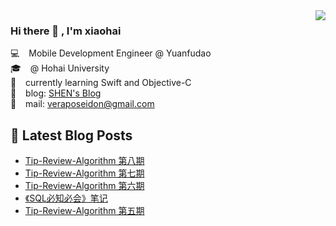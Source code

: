 <img align='right' src="https://github-readme-stats.vercel.app/api?username=veraposeidon&show_icons=true">

### Hi there 👋 , I'm xiaohai
💻    &ensp; Mobile Development Engineer @ Yuanfudao <br>
🎓    &ensp; @ Hohai University <br>
📖    &ensp; currently learning Swift and Objective-C <br>
📰    &ensp; blog: [SHEN's Blog](https://shenxiaohai.me) <br>
🚀    &ensp; mail: [veraposeidon@gmail.com](mailto:veraposeidon@gmail.com) <br>

## 📕 Latest Blog Posts

<!-- BLOG-POST-LIST:START -->
- [Tip-Review-Algorithm 第八期](https://shenxiaohai.me/2021/04/12/TRA-08/)
- [Tip-Review-Algorithm 第七期](https://shenxiaohai.me/2021/02/01/TAR-07/)
- [Tip-Review-Algorithm 第六期](https://shenxiaohai.me/2021/01/25/TRA-06/)
- [《SQL必知必会》笔记](https://shenxiaohai.me/2021/01/25/SQL-in-10Minutes/)
- [Tip-Review-Algorithm 第五期](https://shenxiaohai.me/2021/01/10/TRA-05/)
<!-- BLOG-POST-LIST:END -->
